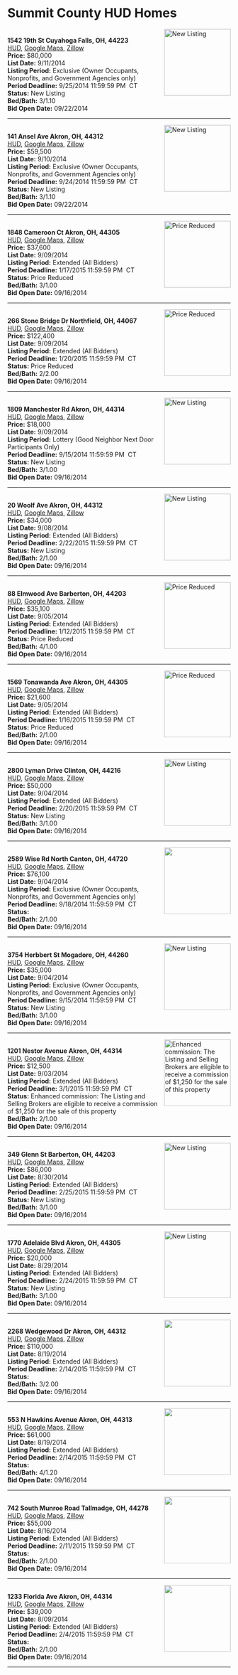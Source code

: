 # Summit County HUD Homes

[<img alt="New Listing" src="https://www.hudhomestore.com/pages/ImageShow.aspx?Case=412-537173" align="right" style="height:150px;">](http://www.hudhomestore.com/Listing/PropertyDetails.aspx?caseNumber=412-537173)  
**1542 19th St Cuyahoga Falls, OH, 44223**  
[HUD](http://www.hudhomestore.com/Listing/PropertyDetails.aspx?caseNumber=412-537173), [Google Maps](http://maps.google.com/maps?q=1542+19th+St+Cuyahoga+Falls%2C+OH%2C+44223), [Zillow](http://www.zillow.com/homes/1542+19th+St+Cuyahoga+Falls%2C+OH%2C+44223/)  
**Price:** $80,000  
**List Date:** 9/11/2014  
**Listing Period:** Exclusive (Owner Occupants, Nonprofits, and Government Agencies only)  
**Period Deadline:** 9/25/2014 11:59:59 PM  CT  
**Status:** New Listing  
**Bed/Bath:** 3/1.10  
**Bid Open Date:** 09/22/2014

***

[<img alt="New Listing" src="https://www.hudhomestore.com/pages/ImageShow.aspx?Case=412-582261" align="right" style="height:150px;">](http://www.hudhomestore.com/Listing/PropertyDetails.aspx?caseNumber=412-582261)  
**141 Ansel Ave Akron, OH, 44312**  
[HUD](http://www.hudhomestore.com/Listing/PropertyDetails.aspx?caseNumber=412-582261), [Google Maps](http://maps.google.com/maps?q=141+Ansel+Ave+Akron%2C+OH%2C+44312), [Zillow](http://www.zillow.com/homes/141+Ansel+Ave+Akron%2C+OH%2C+44312/)  
**Price:** $59,500  
**List Date:** 9/10/2014  
**Listing Period:** Exclusive (Owner Occupants, Nonprofits, and Government Agencies only)  
**Period Deadline:** 9/24/2014 11:59:59 PM  CT  
**Status:** New Listing  
**Bed/Bath:** 3/1.10  
**Bid Open Date:** 09/22/2014

***

[<img alt="Price Reduced" src="https://www.hudhomestore.com/pages/ImageShow.aspx?Case=412-557558" align="right" style="height:150px;">](http://www.hudhomestore.com/Listing/PropertyDetails.aspx?caseNumber=412-557558)  
**1848 Cameroon Ct Akron, OH, 44305**  
[HUD](http://www.hudhomestore.com/Listing/PropertyDetails.aspx?caseNumber=412-557558), [Google Maps](http://maps.google.com/maps?q=1848+Cameroon+Ct+Akron%2C+OH%2C+44305), [Zillow](http://www.zillow.com/homes/1848+Cameroon+Ct+Akron%2C+OH%2C+44305/)  
**Price:** $37,600  
**List Date:** 9/09/2014  
**Listing Period:** Extended (All Bidders)  
**Period Deadline:** 1/17/2015 11:59:59 PM  CT  
**Status:** Price Reduced  
**Bed/Bath:** 3/1.00  
**Bid Open Date:** 09/16/2014

***

[<img alt="Price Reduced" src="https://www.hudhomestore.com/pages/ImageShow.aspx?Case=412-517601" align="right" style="height:150px;">](http://www.hudhomestore.com/Listing/PropertyDetails.aspx?caseNumber=412-517601)  
**266 Stone Bridge Dr Northfield, OH, 44067**  
[HUD](http://www.hudhomestore.com/Listing/PropertyDetails.aspx?caseNumber=412-517601), [Google Maps](http://maps.google.com/maps?q=266+Stone+Bridge+Dr+Northfield%2C+OH%2C+44067), [Zillow](http://www.zillow.com/homes/266+Stone+Bridge+Dr+Northfield%2C+OH%2C+44067/)  
**Price:** $122,400  
**List Date:** 9/09/2014  
**Listing Period:** Extended (All Bidders)  
**Period Deadline:** 1/20/2015 11:59:59 PM  CT  
**Status:** Price Reduced  
**Bed/Bath:** 2/2.00  
**Bid Open Date:** 09/16/2014

***

[<img alt="New Listing" src="https://www.hudhomestore.com/pages/ImageShow.aspx?Case=412-408353" align="right" style="height:150px;">](http://www.hudhomestore.com/Listing/PropertyDetails.aspx?caseNumber=412-408353)  
**1809 Manchester Rd Akron, OH, 44314**  
[HUD](http://www.hudhomestore.com/Listing/PropertyDetails.aspx?caseNumber=412-408353), [Google Maps](http://maps.google.com/maps?q=1809+Manchester+Rd+Akron%2C+OH%2C+44314), [Zillow](http://www.zillow.com/homes/1809+Manchester+Rd+Akron%2C+OH%2C+44314/)  
**Price:** $18,000  
**List Date:** 9/09/2014  
**Listing Period:** Lottery (Good Neighbor Next Door Participants Only)  
**Period Deadline:** 9/15/2014 11:59:59 PM  CT  
**Status:** New Listing  
**Bed/Bath:** 3/1.00  
**Bid Open Date:** 09/16/2014

***

[<img alt="New Listing" src="https://www.hudhomestore.com/pages/ImageShow.aspx?Case=412-537198" align="right" style="height:150px;">](http://www.hudhomestore.com/Listing/PropertyDetails.aspx?caseNumber=412-537198)  
**20 Woolf Ave Akron, OH, 44312**  
[HUD](http://www.hudhomestore.com/Listing/PropertyDetails.aspx?caseNumber=412-537198), [Google Maps](http://maps.google.com/maps?q=20+Woolf+Ave+Akron%2C+OH%2C+44312), [Zillow](http://www.zillow.com/homes/20+Woolf+Ave+Akron%2C+OH%2C+44312/)  
**Price:** $34,000  
**List Date:** 9/08/2014  
**Listing Period:** Extended (All Bidders)  
**Period Deadline:** 2/22/2015 11:59:59 PM  CT  
**Status:** New Listing  
**Bed/Bath:** 2/1.00  
**Bid Open Date:** 09/16/2014

***

[<img alt="Price Reduced" src="https://www.hudhomestore.com/pages/ImageShow.aspx?Case=412-569418" align="right" style="height:150px;">](http://www.hudhomestore.com/Listing/PropertyDetails.aspx?caseNumber=412-569418)  
**88 Elmwood Ave Barberton, OH, 44203**  
[HUD](http://www.hudhomestore.com/Listing/PropertyDetails.aspx?caseNumber=412-569418), [Google Maps](http://maps.google.com/maps?q=88+Elmwood+Ave+Barberton%2C+OH%2C+44203), [Zillow](http://www.zillow.com/homes/88+Elmwood+Ave+Barberton%2C+OH%2C+44203/)  
**Price:** $35,100  
**List Date:** 9/05/2014  
**Listing Period:** Extended (All Bidders)  
**Period Deadline:** 1/12/2015 11:59:59 PM  CT  
**Status:** Price Reduced  
**Bed/Bath:** 4/1.00  
**Bid Open Date:** 09/16/2014

***

[<img alt="Price Reduced" src="https://www.hudhomestore.com/pages/ImageShow.aspx?Case=412-534663" align="right" style="height:150px;">](http://www.hudhomestore.com/Listing/PropertyDetails.aspx?caseNumber=412-534663)  
**1569 Tonawanda Ave Akron, OH, 44305**  
[HUD](http://www.hudhomestore.com/Listing/PropertyDetails.aspx?caseNumber=412-534663), [Google Maps](http://maps.google.com/maps?q=1569+Tonawanda+Ave+Akron%2C+OH%2C+44305), [Zillow](http://www.zillow.com/homes/1569+Tonawanda+Ave+Akron%2C+OH%2C+44305/)  
**Price:** $21,600  
**List Date:** 9/05/2014  
**Listing Period:** Extended (All Bidders)  
**Period Deadline:** 1/16/2015 11:59:59 PM  CT  
**Status:** Price Reduced  
**Bed/Bath:** 2/1.00  
**Bid Open Date:** 09/16/2014

***

[<img alt="New Listing" src="https://www.hudhomestore.com/pages/ImageShow.aspx?Case=412-667352" align="right" style="height:150px;">](http://www.hudhomestore.com/Listing/PropertyDetails.aspx?caseNumber=412-667352)  
**2800 Lyman Drive Clinton, OH, 44216**  
[HUD](http://www.hudhomestore.com/Listing/PropertyDetails.aspx?caseNumber=412-667352), [Google Maps](http://maps.google.com/maps?q=2800+Lyman+Drive+Clinton%2C+OH%2C+44216), [Zillow](http://www.zillow.com/homes/2800+Lyman+Drive+Clinton%2C+OH%2C+44216/)  
**Price:** $50,000  
**List Date:** 9/04/2014  
**Listing Period:** Extended (All Bidders)  
**Period Deadline:** 2/20/2015 11:59:59 PM  CT  
**Status:** New Listing  
**Bed/Bath:** 3/1.00  
**Bid Open Date:** 09/16/2014

***

[<img alt="" src="https://www.hudhomestore.com/pages/ImageShow.aspx?Case=412-532066" align="right" style="height:150px;">](http://www.hudhomestore.com/Listing/PropertyDetails.aspx?caseNumber=412-532066)  
**2589 Wise Rd North Canton, OH, 44720**  
[HUD](http://www.hudhomestore.com/Listing/PropertyDetails.aspx?caseNumber=412-532066), [Google Maps](http://maps.google.com/maps?q=2589+Wise+Rd+North+Canton%2C+OH%2C+44720), [Zillow](http://www.zillow.com/homes/2589+Wise+Rd+North+Canton%2C+OH%2C+44720/)  
**Price:** $76,100  
**List Date:** 9/04/2014  
**Listing Period:** Exclusive (Owner Occupants, Nonprofits, and Government Agencies only)  
**Period Deadline:** 9/18/2014 11:59:59 PM  CT  
**Status:**   
**Bed/Bath:** 2/1.00  
**Bid Open Date:** 09/16/2014

***

[<img alt="New Listing" src="https://www.hudhomestore.com/pages/ImageShow.aspx?Case=412-488470" align="right" style="height:150px;">](http://www.hudhomestore.com/Listing/PropertyDetails.aspx?caseNumber=412-488470)  
**3754 Herbbert St Mogadore, OH, 44260**  
[HUD](http://www.hudhomestore.com/Listing/PropertyDetails.aspx?caseNumber=412-488470), [Google Maps](http://maps.google.com/maps?q=3754+Herbbert+St+Mogadore%2C+OH%2C+44260), [Zillow](http://www.zillow.com/homes/3754+Herbbert+St+Mogadore%2C+OH%2C+44260/)  
**Price:** $35,000  
**List Date:** 9/04/2014  
**Listing Period:** Exclusive (Owner Occupants, Nonprofits, and Government Agencies only)  
**Period Deadline:** 9/15/2014 11:59:59 PM  CT  
**Status:** New Listing  
**Bed/Bath:** 3/1.00  
**Bid Open Date:** 09/16/2014

***

[<img alt="Enhanced commission: The Listing and Selling Brokers are eligible to receive a commission of $1,250 for the sale of this property" src="https://www.hudhomestore.com/pages/ImageShow.aspx?Case=412-545089" align="right" style="height:150px;">](http://www.hudhomestore.com/Listing/PropertyDetails.aspx?caseNumber=412-545089)  
**1201 Nestor Avenue Akron, OH, 44314**  
[HUD](http://www.hudhomestore.com/Listing/PropertyDetails.aspx?caseNumber=412-545089), [Google Maps](http://maps.google.com/maps?q=1201+Nestor+Avenue+Akron%2C+OH%2C+44314), [Zillow](http://www.zillow.com/homes/1201+Nestor+Avenue+Akron%2C+OH%2C+44314/)  
**Price:** $12,500  
**List Date:** 9/03/2014  
**Listing Period:** Extended (All Bidders)  
**Period Deadline:** 3/1/2015 11:59:59 PM  CT  
**Status:** Enhanced commission: The Listing and Selling Brokers are eligible to receive a commission of $1,250 for the sale of this property  
**Bed/Bath:** 2/1.00  
**Bid Open Date:** 09/16/2014

***

[<img alt="New Listing" src="https://www.hudhomestore.com/pages/ImageShow.aspx?Case=412-522308" align="right" style="height:150px;">](http://www.hudhomestore.com/Listing/PropertyDetails.aspx?caseNumber=412-522308)  
**349 Glenn St Barberton, OH, 44203**  
[HUD](http://www.hudhomestore.com/Listing/PropertyDetails.aspx?caseNumber=412-522308), [Google Maps](http://maps.google.com/maps?q=349+Glenn+St+Barberton%2C+OH%2C+44203), [Zillow](http://www.zillow.com/homes/349+Glenn+St+Barberton%2C+OH%2C+44203/)  
**Price:** $86,000  
**List Date:** 8/30/2014  
**Listing Period:** Extended (All Bidders)  
**Period Deadline:** 2/25/2015 11:59:59 PM  CT  
**Status:** New Listing  
**Bed/Bath:** 3/1.00  
**Bid Open Date:** 09/16/2014

***

[<img alt="New Listing" src="https://www.hudhomestore.com/pages/ImageShow.aspx?Case=412-475241" align="right" style="height:150px;">](http://www.hudhomestore.com/Listing/PropertyDetails.aspx?caseNumber=412-475241)  
**1770 Adelaide Blvd Akron, OH, 44305**  
[HUD](http://www.hudhomestore.com/Listing/PropertyDetails.aspx?caseNumber=412-475241), [Google Maps](http://maps.google.com/maps?q=1770+Adelaide+Blvd+Akron%2C+OH%2C+44305), [Zillow](http://www.zillow.com/homes/1770+Adelaide+Blvd+Akron%2C+OH%2C+44305/)  
**Price:** $20,000  
**List Date:** 8/29/2014  
**Listing Period:** Extended (All Bidders)  
**Period Deadline:** 2/24/2015 11:59:59 PM  CT  
**Status:** New Listing  
**Bed/Bath:** 3/1.00  
**Bid Open Date:** 09/16/2014

***

[<img alt="" src="https://www.hudhomestore.com/pages/ImageShow.aspx?Case=412-536616" align="right" style="height:150px;">](http://www.hudhomestore.com/Listing/PropertyDetails.aspx?caseNumber=412-536616)  
**2268 Wedgewood Dr Akron, OH, 44312**  
[HUD](http://www.hudhomestore.com/Listing/PropertyDetails.aspx?caseNumber=412-536616), [Google Maps](http://maps.google.com/maps?q=2268+Wedgewood+Dr+Akron%2C+OH%2C+44312), [Zillow](http://www.zillow.com/homes/2268+Wedgewood+Dr+Akron%2C+OH%2C+44312/)  
**Price:** $110,000  
**List Date:** 8/19/2014  
**Listing Period:** Extended (All Bidders)  
**Period Deadline:** 2/14/2015 11:59:59 PM  CT  
**Status:**   
**Bed/Bath:** 3/2.00  
**Bid Open Date:** 09/16/2014

***

[<img alt="" src="https://www.hudhomestore.com/pages/ImageShow.aspx?Case=412-460457" align="right" style="height:150px;">](http://www.hudhomestore.com/Listing/PropertyDetails.aspx?caseNumber=412-460457)  
**553 N Hawkins Avenue Akron, OH, 44313**  
[HUD](http://www.hudhomestore.com/Listing/PropertyDetails.aspx?caseNumber=412-460457), [Google Maps](http://maps.google.com/maps?q=553+N+Hawkins+Avenue+Akron%2C+OH%2C+44313), [Zillow](http://www.zillow.com/homes/553+N+Hawkins+Avenue+Akron%2C+OH%2C+44313/)  
**Price:** $61,000  
**List Date:** 8/19/2014  
**Listing Period:** Extended (All Bidders)  
**Period Deadline:** 2/14/2015 11:59:59 PM  CT  
**Status:**   
**Bed/Bath:** 4/1.20  
**Bid Open Date:** 09/16/2014

***

[<img alt="" src="https://www.hudhomestore.com/pages/ImageShow.aspx?Case=412-509359" align="right" style="height:150px;">](http://www.hudhomestore.com/Listing/PropertyDetails.aspx?caseNumber=412-509359)  
**742 South Munroe Road Tallmadge, OH, 44278**  
[HUD](http://www.hudhomestore.com/Listing/PropertyDetails.aspx?caseNumber=412-509359), [Google Maps](http://maps.google.com/maps?q=742+South+Munroe+Road+Tallmadge%2C+OH%2C+44278), [Zillow](http://www.zillow.com/homes/742+South+Munroe+Road+Tallmadge%2C+OH%2C+44278/)  
**Price:** $55,000  
**List Date:** 8/16/2014  
**Listing Period:** Extended (All Bidders)  
**Period Deadline:** 2/11/2015 11:59:59 PM  CT  
**Status:**   
**Bed/Bath:** 2/1.00  
**Bid Open Date:** 09/16/2014

***

[<img alt="" src="https://www.hudhomestore.com/pages/ImageShow.aspx?Case=412-586194" align="right" style="height:150px;">](http://www.hudhomestore.com/Listing/PropertyDetails.aspx?caseNumber=412-586194)  
**1233 Florida Ave Akron, OH, 44314**  
[HUD](http://www.hudhomestore.com/Listing/PropertyDetails.aspx?caseNumber=412-586194), [Google Maps](http://maps.google.com/maps?q=1233+Florida+Ave+Akron%2C+OH%2C+44314), [Zillow](http://www.zillow.com/homes/1233+Florida+Ave+Akron%2C+OH%2C+44314/)  
**Price:** $39,000  
**List Date:** 8/09/2014  
**Listing Period:** Extended (All Bidders)  
**Period Deadline:** 2/4/2015 11:59:59 PM  CT  
**Status:**   
**Bed/Bath:** 2/1.00  
**Bid Open Date:** 09/16/2014

***

